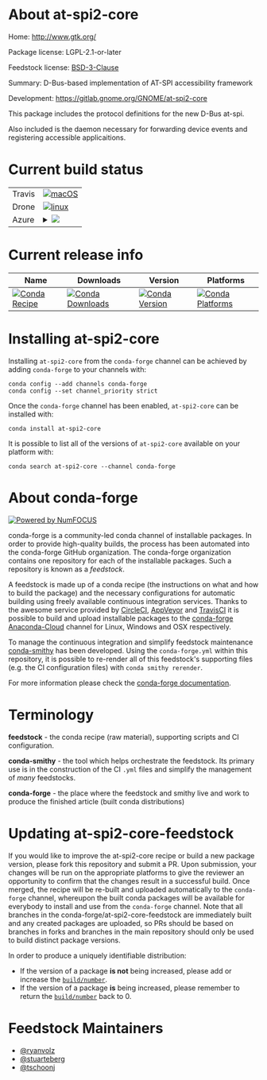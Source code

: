 About at-spi2-core
==================

Home: http://www.gtk.org/

Package license: LGPL-2.1-or-later

Feedstock license: [BSD-3-Clause](https://github.com/conda-forge/at-spi2-core-feedstock/blob/master/LICENSE.txt)

Summary: D-Bus-based implementation of AT-SPI accessibility framework

Development: https://gitlab.gnome.org/GNOME/at-spi2-core

This package includes the protocol definitions for the new D-Bus at-spi.

Also included is the daemon necessary for forwarding device events and
registering accessible applicaitions.


Current build status
====================


<table><tr>
    <td>Travis</td>
    <td>
      <a href="https://travis-ci.com/conda-forge/at-spi2-core-feedstock">
        <img alt="macOS" src="https://img.shields.io/travis/com/conda-forge/at-spi2-core-feedstock/master.svg?label=macOS">
      </a>
    </td>
  </tr><tr>
    <td>Drone</td>
    <td>
      <a href="https://cloud.drone.io/conda-forge/at-spi2-core-feedstock">
        <img alt="linux" src="https://img.shields.io/drone/build/conda-forge/at-spi2-core-feedstock/master.svg?label=Linux">
      </a>
    </td>
  </tr>
    
  <tr>
    <td>Azure</td>
    <td>
      <details>
        <summary>
          <a href="https://dev.azure.com/conda-forge/feedstock-builds/_build/latest?definitionId=9291&branchName=master">
            <img src="https://dev.azure.com/conda-forge/feedstock-builds/_apis/build/status/at-spi2-core-feedstock?branchName=master">
          </a>
        </summary>
        <table>
          <thead><tr><th>Variant</th><th>Status</th></tr></thead>
          <tbody><tr>
              <td>linux_64</td>
              <td>
                <a href="https://dev.azure.com/conda-forge/feedstock-builds/_build/latest?definitionId=9291&branchName=master">
                  <img src="https://dev.azure.com/conda-forge/feedstock-builds/_apis/build/status/at-spi2-core-feedstock?branchName=master&jobName=linux&configuration=linux_64_" alt="variant">
                </a>
              </td>
            </tr><tr>
              <td>linux_aarch64</td>
              <td>
                <a href="https://dev.azure.com/conda-forge/feedstock-builds/_build/latest?definitionId=9291&branchName=master">
                  <img src="https://dev.azure.com/conda-forge/feedstock-builds/_apis/build/status/at-spi2-core-feedstock?branchName=master&jobName=linux&configuration=linux_aarch64_" alt="variant">
                </a>
              </td>
            </tr><tr>
              <td>linux_ppc64le</td>
              <td>
                <a href="https://dev.azure.com/conda-forge/feedstock-builds/_build/latest?definitionId=9291&branchName=master">
                  <img src="https://dev.azure.com/conda-forge/feedstock-builds/_apis/build/status/at-spi2-core-feedstock?branchName=master&jobName=linux&configuration=linux_ppc64le_" alt="variant">
                </a>
              </td>
            </tr>
          </tbody>
        </table>
      </details>
    </td>
  </tr>
</table>

Current release info
====================

| Name | Downloads | Version | Platforms |
| --- | --- | --- | --- |
| [![Conda Recipe](https://img.shields.io/badge/recipe-at--spi2--core-green.svg)](https://anaconda.org/conda-forge/at-spi2-core) | [![Conda Downloads](https://img.shields.io/conda/dn/conda-forge/at-spi2-core.svg)](https://anaconda.org/conda-forge/at-spi2-core) | [![Conda Version](https://img.shields.io/conda/vn/conda-forge/at-spi2-core.svg)](https://anaconda.org/conda-forge/at-spi2-core) | [![Conda Platforms](https://img.shields.io/conda/pn/conda-forge/at-spi2-core.svg)](https://anaconda.org/conda-forge/at-spi2-core) |

Installing at-spi2-core
=======================

Installing `at-spi2-core` from the `conda-forge` channel can be achieved by adding `conda-forge` to your channels with:

```
conda config --add channels conda-forge
conda config --set channel_priority strict
```

Once the `conda-forge` channel has been enabled, `at-spi2-core` can be installed with:

```
conda install at-spi2-core
```

It is possible to list all of the versions of `at-spi2-core` available on your platform with:

```
conda search at-spi2-core --channel conda-forge
```


About conda-forge
=================

[![Powered by NumFOCUS](https://img.shields.io/badge/powered%20by-NumFOCUS-orange.svg?style=flat&colorA=E1523D&colorB=007D8A)](http://numfocus.org)

conda-forge is a community-led conda channel of installable packages.
In order to provide high-quality builds, the process has been automated into the
conda-forge GitHub organization. The conda-forge organization contains one repository
for each of the installable packages. Such a repository is known as a *feedstock*.

A feedstock is made up of a conda recipe (the instructions on what and how to build
the package) and the necessary configurations for automatic building using freely
available continuous integration services. Thanks to the awesome service provided by
[CircleCI](https://circleci.com/), [AppVeyor](https://www.appveyor.com/)
and [TravisCI](https://travis-ci.com/) it is possible to build and upload installable
packages to the [conda-forge](https://anaconda.org/conda-forge)
[Anaconda-Cloud](https://anaconda.org/) channel for Linux, Windows and OSX respectively.

To manage the continuous integration and simplify feedstock maintenance
[conda-smithy](https://github.com/conda-forge/conda-smithy) has been developed.
Using the ``conda-forge.yml`` within this repository, it is possible to re-render all of
this feedstock's supporting files (e.g. the CI configuration files) with ``conda smithy rerender``.

For more information please check the [conda-forge documentation](https://conda-forge.org/docs/).

Terminology
===========

**feedstock** - the conda recipe (raw material), supporting scripts and CI configuration.

**conda-smithy** - the tool which helps orchestrate the feedstock.
                   Its primary use is in the construction of the CI ``.yml`` files
                   and simplify the management of *many* feedstocks.

**conda-forge** - the place where the feedstock and smithy live and work to
                  produce the finished article (built conda distributions)


Updating at-spi2-core-feedstock
===============================

If you would like to improve the at-spi2-core recipe or build a new
package version, please fork this repository and submit a PR. Upon submission,
your changes will be run on the appropriate platforms to give the reviewer an
opportunity to confirm that the changes result in a successful build. Once
merged, the recipe will be re-built and uploaded automatically to the
`conda-forge` channel, whereupon the built conda packages will be available for
everybody to install and use from the `conda-forge` channel.
Note that all branches in the conda-forge/at-spi2-core-feedstock are
immediately built and any created packages are uploaded, so PRs should be based
on branches in forks and branches in the main repository should only be used to
build distinct package versions.

In order to produce a uniquely identifiable distribution:
 * If the version of a package **is not** being increased, please add or increase
   the [``build/number``](https://docs.conda.io/projects/conda-build/en/latest/resources/define-metadata.html#build-number-and-string).
 * If the version of a package **is** being increased, please remember to return
   the [``build/number``](https://docs.conda.io/projects/conda-build/en/latest/resources/define-metadata.html#build-number-and-string)
   back to 0.

Feedstock Maintainers
=====================

* [@ryanvolz](https://github.com/ryanvolz/)
* [@stuarteberg](https://github.com/stuarteberg/)
* [@tschoonj](https://github.com/tschoonj/)

